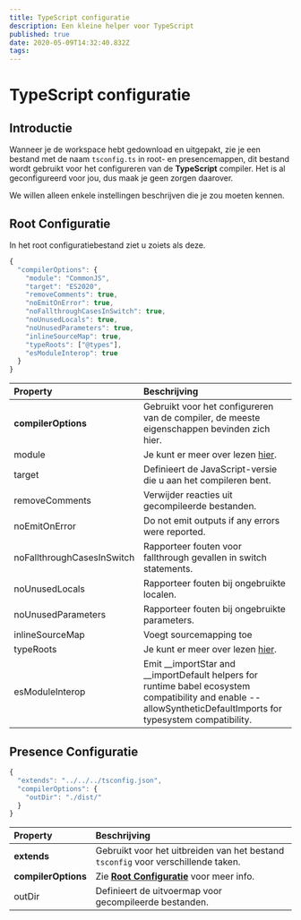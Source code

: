 ```yaml
---
title: TypeScript configuratie
description: Een kleine helper voor TypeScript
published: true
date: 2020-05-09T14:32:40.832Z
tags:
---
```


# TypeScript configuratie

## Introductie

Wanneer je de workspace hebt gedownload en uitgepakt, zie je een bestand met de naam `tsconfig.ts` in root- en presencemappen, dit bestand wordt gebruikt voor het configureren van de **TypeScript** compiler. Het is al geconfigureerd voor jou, dus maak je geen zorgen daarover.

We willen alleen enkele instellingen beschrijven die je zou moeten kennen.

## Root Configuratie

In het root configuratiebestand ziet u zoiets als deze.

```javascript
{
  "compilerOptions": {
    "module": "CommonJS",
    "target": "ES2020",
    "removeComments": true,
    "noEmitOnError": true,
    "noFallthroughCasesInSwitch": true,
    "noUnusedLocals": true,
    "noUnusedParameters": true,
    "inlineSourceMap": true,
    "typeRoots": ["@types"],
    "esModuleInterop": true
  }
}
```

| Property                   | Beschrijving                                                                                                                                                        |
|:-------------------------- |:------------------------------------------------------------------------------------------------------------------------------------------------------------------- |
| **compilerOptions**        | Gebruikt voor het configureren van de compiler, de meeste eigenschappen bevinden zich hier.                                                                         |
| module                     | Je kunt er meer over lezen [hier](https://www.typescriptlang.org/docs/handbook/modules.html).                                                                       |
| target                     | Definieert de JavaScript-versie die u aan het compileren bent.                                                                                                      |
| removeComments             | Verwijder reacties uit gecompileerde bestanden.                                                                                                                     |
| noEmitOnError              | Do not emit outputs if any errors were reported.                                                                                                                    |
| noFallthroughCasesInSwitch | Rapporteer fouten voor fallthrough gevallen in switch statements.                                                                                                   |
| noUnusedLocals             | Rapporteer fouten bij ongebruikte localen.                                                                                                                          |
| noUnusedParameters         | Rapporteer fouten bij ongebruikte parameters.                                                                                                                       |
| inlineSourceMap            | Voegt sourcemapping toe                                                                                                                                             |
| typeRoots                  | Je kunt er meer over lezen [hier](https://www.typescriptlang.org/docs/handbook/tsconfig-json.html#types-typeroots-and-types).                                       |
| esModuleInterop            | Emit __importStar and __importDefault helpers for runtime babel ecosystem compatibility and enable --allowSyntheticDefaultImports for typesystem compatibility. |

## Presence Configuratie

```javascript
{
  "extends": "../../../tsconfig.json",
  "compilerOptions": {
    "outDir": "./dist/"
  }
}
```

| Property            | Beschrijving                                                                           |
|:------------------- |:-------------------------------------------------------------------------------------- |
| **extends**         | Gebruikt voor het uitbreiden van het bestand `tsconfig` voor verschillende taken.      |
| **compilerOptions** | Zie [**Root Configuratie**](/dev/presence/tsconfig#root-configuration) voor meer info. |
| outDir              | Definieert de uitvoermap voor gecompileerde bestanden.                                 |
